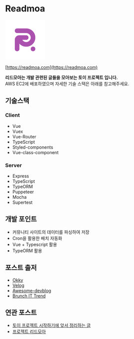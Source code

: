 # Readmoa

![logo](https://raw.githubusercontent.com/opzyra/readmoa/master/frontend/src/assets/images/logo_color.png)

[https://readmoa.com](https://readmoa.com)

**리드모아는 개발 관련된 글들을 모아보는 토이 프로젝트 입니다.**  
AWS EC2에 배포하였으며 자세한 기술 스택은 아래를 참고해주세요.

## 기술스택

### Client

- Vue
- Vuex
- Vue-Router
- TypeScript
- Styled-components
- Vue-class-component

### Server

- Express
- TypeScript
- TypeORM
- Puppeteer
- Mocha
- Supertest

## 개발 포인트

- 커뮤니티 사이트의 데이터를 파싱하여 저장
- Cron을 활용한 배치 자동화
- Vue + Typescript 활용
- TypeORM 활용

## 포스트 출저

- [Okky](https://okky.kr)
- [Velog](https://velog.io)
- [Awesome-devblog](https://awesome-devblog.netlify.com/)
- [Brunch IT Trend](https://brunch.co.kr/keyword/IT_%ED%8A%B8%EB%A0%8C%EB%93%9C?q=g)

## 연관 포스트

- [토이 프로젝트 시작하기에 앞서 정리하는 글](https://devhyun.com/blog/post/9)
- [프로젝트 리드모아](https://devhyun.com/blog/post/12)
